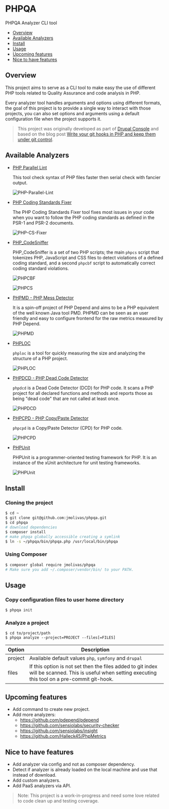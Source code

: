 PHPQA
=============================================
PHPQA Analyzer CLI tool

<!-- START doctoc generated TOC please keep comment here to allow auto update -->
<!-- DON'T EDIT THIS SECTION, INSTEAD RE-RUN doctoc TO UPDATE -->

- [Overview](#overview)
- [Available Analyzers](#available-analyzers)
- [Install](#install)
- [Usage](#usage)
- [Upcoming features](#upcoming-features)
- [Nice to have features](#nice-to-have-features)

<!-- END doctoc generated TOC please keep comment here to allow auto update -->

## Overview
This project aims to serve as a CLI tool to make easy the use of different PHP tools related to Quality Assurance and code analysis in PHP.

Every analyzer tool handles arguments and options using different formats, the goal of this project is to provide a single way to interact with those projects, you can also set options and arguments using a default configuration file when the project supports it.

> This project was originally developed as part of [Drupal Console](https://github.com/hechoendrupal/DrupalConsole) and based on the blog post [Write your git hooks in PHP and keep them under git control](http://carlosbuenosvinos.com/write-your-git-hooks-in-php-and-keep-them-under-git-control/).

## Available Analyzers

- [PHP Parallel Lint](https://github.com/JakubOnderka/PHP-Parallel-Lint)

  This tool check syntax of PHP files faster then serial check with fancier output.

  ![PHP-Parallel-Lint](http://i.imgur.com/F3BZsCP.png)

- [PHP Coding Standards Fixer](https://github.com/FriendsOfPHP/PHP-CS-Fixer)

  The PHP Coding Standards Fixer tool fixes most issues in your code when you want to follow the PHP coding standards as defined in the PSR-1 and PSR-2 documents.

  ![PHP-CS-Fixer](http://i.imgur.com/IU5pDhf.png)

- [PHP_CodeSniffer](https://github.com/squizlabs/PHP_CodeSniffer)

  PHP_CodeSniffer is a set of two PHP scripts; the main `phpcs` script that tokenizes PHP, JavaScript and CSS files to detect violations of a defined coding standard, and a second `phpcbf` script to automatically correct coding standard violations.

  ![PHPCBF](http://i.imgur.com/0wiB36B.png)

  ![PHPCS](http://i.imgur.com/h8PLm4f.png)

- [PHPMD - PHP Mess Detector](http://phpmd.org/)

  It is a spin-off project of PHP Depend and aims to be a PHP equivalent of the well known Java tool PMD. PHPMD can be seen as an user friendly and easy to configure frontend for the raw metrics measured by PHP Depend.

  ![PHPMD](http://i.imgur.com/LhA4swF.png)

- [PHPLOC](https://github.com/sebastianbergmann/phploc)

  `phploc` is a tool for quickly measuring the size and analyzing the structure of a PHP project.

  ![PHPLOC](http://i.imgur.com/8Ewc07T.png)

- [PHPDCD - PHP Dead Code Detector](https://github.com/sebastianbergmann/phpdcd)

  `phpdcd` is a Dead Code Detector (DCD) for PHP code. It scans a PHP project for all declared functions and methods and reports those as being "dead code" that are not called at least once.

  ![PHPDCD](http://i.imgur.com/WPoDgcs.png)

- [PHPCPD - PHP Copy/Paste Detector](https://github.com/sebastianbergmann/phpcpd)

  `phpcpd` is a Copy/Paste Detector (CPD) for PHP code.

  ![PHPCPD](http://i.imgur.com/McvqmKJ.png)

- [PHPUnit](https://phpunit.de/)

  PHPUnit is a programmer-oriented testing framework for PHP. It is an instance of the xUnit architecture for unit testing frameworks.

  ![PHPUnit](http://i.imgur.com/80Q3pGm.png)

## Install

### Cloning the project
```bash
$ cd ~
$ git clone git@github.com:jmolivas/phpqa.git
$ cd phpqa
# download dependencies
$ composer install
# make phpqa globally accessible creating a symlink 
$ ln -s ~/phpqa/bin/phpqa.php /usr/local/bin/phpqa
```

### Using Composer
```bash
$ composer global require jmolivas/phpqa
# Make sure you add ~/.composer/vendor/bin/ to your PATH.
```

## Usage

### Copy configuration files to user home directory 
```
$ phpqa init
```

### Analyze a project
``` 
$ cd to/project/path
$ phpqa analyze --project=PROJECT --files[=FILES] 
```

| Option  | Description | 
| ------- | ----------------------------- |  
| project | Available default values `php`, `symfony` and `drupal` |
| files   | If this option is not set then the files added to git index will be scanned. This is useful when setting executing this tool on a pre-commit git-hook. |

## Upcoming features
- Add command to create new project.
- Add more analyzers:
  - https://github.com/pdepend/pdepend
  - https://github.com/sensiolabs/security-checker
  - https://github.com/sensiolabs/insight
  - https://github.com/Halleck45/PhpMetrics

## Nice to have features
- Add analyzer via config and not as composer dependency.
- Detect if analyzer is already loaded on the local machine and use that instead of download.
- Add custom analyzers.
- Add PaaS analyzers via API.

> Note: This project is a work-in-progress and need some love related to code clean up and testing coverage.
